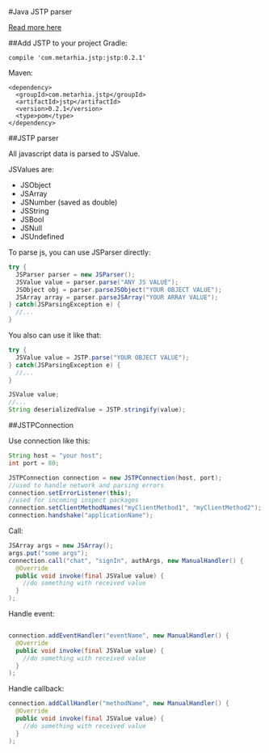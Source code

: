 #Java JSTP parser

[Read more here](https://github.com/metarhia/JSTP)

##Add JSTP to your project
Gradle:
```
compile 'com.metarhia.jstp:jstp:0.2.1'
```

Maven:
```
<dependency>
  <groupId>com.metarhia.jstp</groupId>
  <artifactId>jstp</artifactId>
  <version>0.2.1</version>
  <type>pom</type>
</dependency>
```

##JSTP parser

All javascript data is parsed to JSValue.

JSValues are:
* JSObject
* JSArray
* JSNumber (saved as double)
* JSString
* JSBool
* JSNull
* JSUndefined

To parse js, you can use JSParser directly:

```java
try {
  JSParser parser = new JSParser();
  JSValue value = parser.parse("ANY JS VALUE");
  JSObject obj = parser.parseJSObject("YOUR OBJECT VALUE");
  JSArray array = parser.parseJSArray("YOUR ARRAY VALUE");
} catch(JSParsingException e) {
  //...
}
```
You also can use it like that:
```java
try {
  JSValue value = JSTP.parse("YOUR OBJECT VALUE");
} catch(JSParsingException e) {
  //...
}
```

```java
JSValue value;
//...
String deserializedValue = JSTP.stringify(value);
```

##JSTPConnection

Use connection like this:
```java
String host = "your host";
int port = 80;

JSTPConnection connection = new JSTPConnection(host, port);
//used to handle network and parsing errors
connection.setErrorListener(this);
//used for incoming inspect packages
connection.setClientMethodNames("myClientMethod1", "myClientMethod2");
connection.handshake("applicationName");
```

Call:

```java
JSArray args = new JSArray();
args.put("some args");
connection.call("chat", "signIn", authArgs, new ManualHandler() {
  @Override
  public void invoke(final JSValue value) {
    //do something with received value
  }
);
```
Handle event:

```java

connection.addEventHandler("eventName", new ManualHandler() {
  @Override
  public void invoke(final JSValue value) {
    //do something with received value
  }
);
```

Handle callback:
```java
connection.addCallHandler("methodName", new ManualHandler() {
  @Override
  public void invoke(final JSValue value) {
    //do something with received value
  }
);
```
